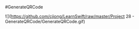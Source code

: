 #GenerateQRCode

![](https://github.com/cjiong/LearnSwift/raw/master/Project 28 - GenerateQRCode/GenerateQRCode.gif)